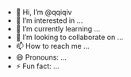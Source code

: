 - 👋 Hi, I’m @qqiqiv
- 👀 I’m interested in ...
- 🌱 I’m currently learning ...
- 💞️ I’m looking to collaborate on ...
- 📫 How to reach me ...
- 😄 Pronouns: ...
- ⚡ Fun fact: ...

<!---
qqiqiv/qqiqiv is a ✨ special ✨ repository because its `README.md` (this file) appears on your GitHub profile.
You can click the Preview link to take a look at your changes.
--->
